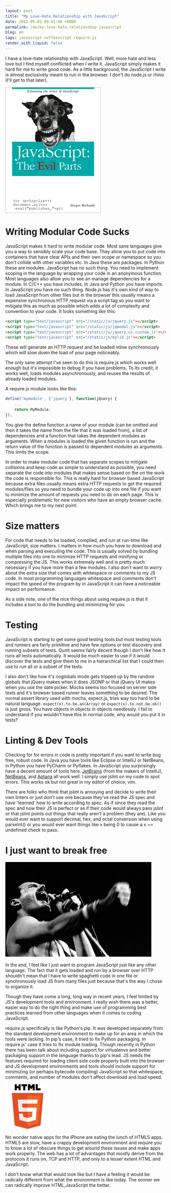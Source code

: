 ```yaml
---
layout: post
title: "My Love-Hate Relationship with JavaScript"
date: 2012-05-01 09:01:09 +0000
permalink: /en/my-love-hate-relationship-javascript
blog: en
tags: javascript coffeescript require.js
render_with_liquid: false
---
```


<!-- textlint-disable rousseau -->

I have a love-hate relationship with JavaScript. Well, more hate and
less love but I find myself conflicted when I write it. JavaScript
simply makes it hard for me to write good code. As a little background,
the JavaScript I write is almost exclusively meant to run in the
browser. I don't do node.js or rhino (I'll get to that later).

![image](/assets/images/677/javascript_the_evil_parts_small.png)

# Writing Modular Code Sucks

JavaScript makes it hard to write modular code. Most sane languages give
you a way to sensibly scale your code base. They allow you to put code
into containers that have clear APIs and their own scope or namespace so
you don't collide with other variables etc. In Java these are packages.
In Python these are modules. JavaScript has no such thing. You need to
implement scoping in the language by wrapping your code in an anonymous
function. Most languages also allow you to see an manage dependencies
for a module. In C/C++ you have includes. In Java and Python you have
imports. In JavaScript you have no such thing. Node.js has it's own kind
of way to load JavaScript from other files but in the browser this
usually means a expensive synchronous HTTP request via a script tag so
you want to mitigate this as much as possible which adds a lot of
complexity and convention to your code. It looks something like this:

```html
<script type="text/javascript" src="/static/js/jquery.js"></script>
<script type="text/javascript" src="/static/js/jqmodal.js"></script>
<script type="text/javascript" src="/static/js/jquery.ui.custom.js"></script>
<script type="text/javascript" src="/static/js/mylib.js"></script>
```

These will generate an HTTP request and be loaded inline synchronously
which will slow down the load of your page noticeably.

The only sane attempt I've seen to do this is require.js which works
well enough but it's impossible to debug if you have problems. To its
credit, it works well, loads modules asynchronously, and reuses the
results of already loaded modules.

A require.js module looks like this:

```javascript
define('mymodule', ['jquery'], function(jQuery) {
    ...
    return MyModule;
});
```

You give the define function a name of your module (can be omitted and
then it takes the name from the file that it was loaded from), a list of
dependencies and a function that takes the dependent modules as
arguments. When a modules is loaded the given function is run and the
return value of the function is passed to dependent modules as
arguments. This limits the scope.

In order to make modular code that has separate scopes to mitigate
collisions and keep code as simple to understand as possible, you need
separate the code into modules that makes sense based on the on the work
the code is responsible for. This is really hard for browser based
JavaScript because extra files usually means extra HTTP requests to get
the required modules/files so you need to bundle your code up into one
file if you want to minimize the amount of requests you need to do on
each page. This is especially problematic for new visitors who have an
empty browser cache. Which brings me to my next point:

# Size matters

For code that needs to be loaded, compiled, and run at run-time like
JavaScript, size matters. I matters in how much you have to download and
when parsing and executing the code. This is usually solved by bundling
multiple files into one to minimize HTTP requests and minifying or
compressing the JS. This works extremely well and is pretty much
necessary if you have more than a few modules. I also don't want to
worry about the extra size that comes with whitespace or comments to my
JS code. In most programming languages whitespace and comments don't
impact the speed of the program by in JavaScript it can have a
noticeable impact on performance.

As a side note, one of the nice things about using require.js is that it
includes a tool to do the bundling and minimizing for you.

# Testing

JavaScript is starting to get some good testing tools but most testing
tools and runners are fairly primitive and have few options or test
discovery and running subsets of tests. Qunit seems fairly decent though
I don't like how it runs all tests automatically. It would be much
easier to use if it would discover the tests and give them to me in a
hierarchical list that I could then use to run all or a subset of the
tests.

I also don't like how it's noglobals mode gets tripped up by the random
globals that jQuery makes when it does JSONP or that jQuery UI makes
when you use the date picker. Mocha seems too focused on server side
tests and it's browser based runner leaves something to be desired. The
normal assert library used with mocha, expect.js, tries way too hard to
be natural language. `expect(x).to.be.an(Array)` or
`expect(x).to.not.be.ok()` is just gross. You have objects in objects in
objects needlessly. I fail to understand if you wouldn't have this in
normal code, why would you put it in tests?

# Linting & Dev Tools

Checking for for errors in code is pretty important if you want to write
bug free, robust code. In Java you have tools like Eclipse or IntelliJ
or NetBeans, in Python you have PyCharm or Pyflakes. In JavaScript you
surprisingly have a decent amount of tools here.
[JetBrains](http://www.jetbrains.com/) (from the makers of IntelliJ),
[NetBeans](http://www.netbeans.org/), and
[Aptana](http://www.aptana.com/) all work well. I simply use jslint on
my code to spot errors. This works ok but not great in my editor of
choice, vim.

There are folks who think that jslint is annoying and decide to write
their own linters or just don't use one because they've read the JS spec
and have 'learned' how to write according to spec. As if since they read
the spec and now their JS is perfect or as if their code would always
pass jslint or that jslint points out things that really aren't a
problem (they are). Like you would ever want to support decimal, hex,
and octal conversion when using parseInt() or you would ever want things
like x being 0 to cause a x == undefined check to pass.

# I just want to break free

![image](/assets/images/677/break_free_medium.jpg)

In the end, I feel like I just want to program JavaScript just like any
other language. The fact that it gets loaded and run by a browser over
HTTP shouldn't mean that I have to write spaghetti code in one file or
synchronously load JS from many files just because that's the way I
chose to organize it.

Though they have come a long, long way in recent years, I feel limited
by JS's development tools and environment. I really wish there was a
better, easier way to do the right thing and make use of programming
best practices learned from other languages when it comes to coding
JavaScript.

require.js specifically is like Python's pip. It was developed
separately from the standard development environment to make up for an
area in which the tools were lacking. In pip's case, it tried to fix
Python packaging. In require.js' case it tries to fix module loading.
Though recently in Python there has been talk about including support
for virtualenvs and better packaging support in the language thanks to
pip's lead. JS needs the features required for loading client side code
properly built into the browser and JS development environments and
tools should include support for minimizing (or perhaps bytecode
compiling) JavaScript so that whitespace, comments, and number of
modules don't affect download and load speed.

![image](/assets/images/677/html5_thumbnail.png)

No wonder native apps for the iPhone are eating the lunch of HTML5 apps.
HTML5 are slow, have a crappy development environment and require you to
know a lot of obscure things to get around these issues and make apps
work properly. The web has a lot of advantages that mostly derive from
the protocols it runs on, TCP and HTTP, and only to a lesser extent HTML
and JavaScript.

I don't know what that would look like but I have a feeling it would be
radically different from what the environment is like today. The sooner
we can radically improve HTML,JavaScript the better.

<!-- textlint-enable rousseau -->
